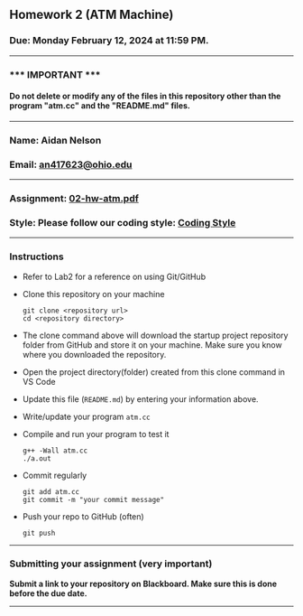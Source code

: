 ## Homework 2 (ATM Machine)


### Due: Monday February 12, 2024 at 11:59 PM.

---
### *** IMPORTANT ***
#### Do not delete or modify any of the files in this repository other than the program "atm.cc" and the "README.md" files.

---

### Name: Aidan Nelson

### Email: an417623@ohio.edu

---

### Assignment: [02-hw-atm.pdf](02-hw-atm.pdf)

### Style: Please follow our coding style: [Coding Style](https://github.com/nasseef/cs/blob/master/docs/coding-style.md)

---

### Instructions

- Refer to Lab2 for a reference on using Git/GitHub
- Clone this repository on your machine

    ```console
    git clone <repository url>
    cd <repository directory>
    ```
- The clone command above will download the startup project repository folder from GitHub and store it on your machine. Make sure you know where you downloaded the repository.

- Open the project directory(folder) created from this clone command in VS Code
- Update this file (`README.md`) by entering your information above.
- Write/update your program `atm.cc`

- Compile and run your program to test it

    ```console
    g++ -Wall atm.cc
    ./a.out  
    ```

- Commit regularly

    ```console
    git add atm.cc
    git commit -m "your commit message"
    ```

- Push your repo to GitHub (often)
    ```console
    git push
    ```
---


### Submitting your assignment (very important)

**Submit a link to your repository on Blackboard. Make sure this is done before the due date.**

---